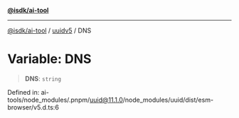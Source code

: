 [**@isdk/ai-tool**](../../../README.md)

***

[@isdk/ai-tool](../../../globals.md) / [uuidv5](../README.md) / DNS

# Variable: DNS

> **DNS**: `string`

Defined in: ai-tools/node\_modules/.pnpm/uuid@11.1.0/node\_modules/uuid/dist/esm-browser/v5.d.ts:6
